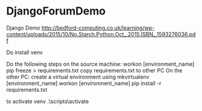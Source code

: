 # DjangoForumDemo
Django Demo 
http://bedford-computing.co.uk/learning/wp-content/uploads/2015/10/No.Starch.Python.Oct_.2015.ISBN_.1593276036.pdf

Do install venv

Do the following steps on the source machine:
workon [environment_name]
pip freeze > requirements.txt
copy requirements.txt to other PC
On the other PC:
create a virtual environment using mkvirtualenv [environment_name]
workon [environment_name]
pip install -r requirements.txt

to activate venv
.\scripts\activate

